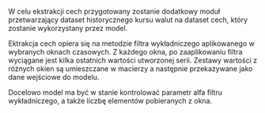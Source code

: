 W celu ekstrakcji cech przygotowany zostanie dodatkowy moduł przetwarzający dataset historycznego kursu walut na dataset cech, który zostanie wykorzystany przez model.

Ektrakcja cech opiera się na metodzie filtra wykładniczego aplikowanego w wybranych oknach czasowych. Z każdego okna, po zaaplikowaniu filtra wyciągane jest kilka ostatnich wartości utworzonej serii. Zestawy wartości z różnych okien są umieszczane w macierzy a następnie przekazywane jako dane wejściowe do modelu.

Docelowo model ma być w stanie kontrolować parametr alfa filtru wykładniczego, a także liczbę elementów pobieranych z okna.